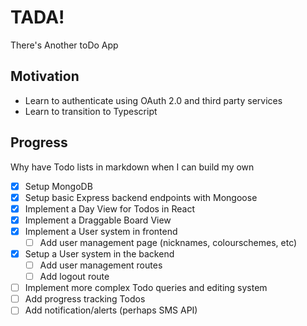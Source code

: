 # TADA!

There's Another toDo App

## Motivation

- Learn to authenticate using OAuth 2.0 and third party services
- Learn to transition to Typescript

## Progress

Why have Todo lists in markdown when I can build my own

- [x] Setup MongoDB
- [x] Setup basic Express backend endpoints with Mongoose
- [x] Implement a Day View for Todos in React
- [x] Implement a Draggable Board View
- [x] Implement a User system in frontend
  - [ ] Add user management page (nicknames, colourschemes, etc)
- [x] Setup a User system in the backend
  - [ ] Add user management routes
  - [ ] Add logout route
- [ ] Implement more complex Todo queries and editing system
- [ ] Add progress tracking Todos
- [ ] Add notification/alerts (perhaps SMS API)
